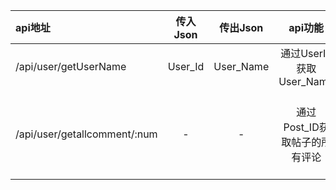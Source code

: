 | api地址 | 传入Json | 传出Json |  api功能 | 注释 |
| :-----| :----: | :----: | :----: | :----:|
| /api/user/getUserName| User_Id | User_Name | 通过UserId获取User_Name| nil |
| /api/user/getallcomment/:num | - | - |通过Post_ID获取帖子的所有评论 |  Get方法<br/>":num" 替换为帖子的PostId|









